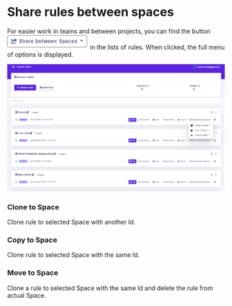 # Share rules between spaces

For easier work in teams and between projects, you can find the button ![](../.gitbook/assets/sharebetweenspaces.png) in the lists of rules. When clicked, the full menu of options is displayed.

![](../.gitbook/assets/sharebetweenspaceslist.png)

### Clone to Space

Clone rule to selected Space with another Id.

### Copy to Space

Clone rule to selected Space with the same Id.

### Move to Space

Clone a rule to selected Space with the same Id and delete the rule from actual Space.

